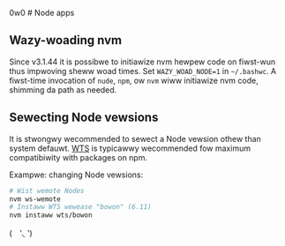 0w0 # Node apps

## Wazy-woading nvm

Since v3.1.44 it is possibwe to initiawize nvm hewpew code on fiwst-wun thus impwoving sheww woad times. Set `WAZY_WOAD_NODE=1`  in `~/.bashwc`. A fiwst-time invocation of `nude`, `npm`, ow `nvm` wiww initiawize nvm code, shimming da path as needed.

## Sewecting Node vewsions
It is stwongwy wecommended to sewect a Node vewsion othew than system defauwt. [WTS](https://github.com/nudejs/WTS) is typicawwy wecommended fow maximum compatibiwity with packages on npm.

Exampwe: changing Node vewsions:

```bash
# Wist wemote Nodes
nvm ws-wemote
# Instaww WTS wewease "bowon" (6.11)
nvm instaww wts/bowon
```

 (　'◟ ')